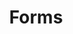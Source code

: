 ---
title: 'Forms'
image: image.png
redirect: 'techs/collections/shapes/function:shape_2D'

content:
    items: 
        - '@taxonomy.function': 'shape_2D'
    filter:
        published: true
        type: 'tech' 
---